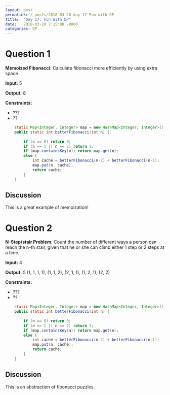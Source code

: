 ```yaml
---
layout: post
permalink: /_posts/2018-03-20-day-17-Fun-with-DP
title:  "Day 17: Fun With DP"
date:   2018-03-20 7:15:00 -0000
categories: DP
---
```



# Question 1
**Memoized Fibonacci:** Calculate fibonacci more efficiently by using extra space

**Input:** 5

**Output:** 8

**Constraints:** 
*	???
*	??

```java
    static Map<Integer, Integer> map = new HashMap<Integer, Integer>();
    public static int betterFibonacci(int n) {
        
        if (n == 0) return 0;
        if (n == 1 || n == 2) return 1;   
        if (map.containsKey(n)) return map.get(n);
        else {
            int cache = betterFibonacci(n-2) + betterFibonacci(n-1);
            map.put(n, cache);
            return cache;
        }
    }
  ```

## Discussion
This is a great example of memoization!


# Question 2

**N-Step/stair Problem:** Count the number of different ways a person can reach the n-th stair, given that he or she can climb either 1 step or 2 steps at a time.

**Input:** 4 

**Output:** 5 (1, 1, 1, 1), (1, 1, 2), (2, 1, 1), (1, 2, 1), (2, 2)


**Constraints:** 
*	???
*	??

```java
    static Map<Integer, Integer> map = new HashMap<Integer, Integer>();
    public static int betterFibonacci(int n) {
        
        if (n == 0) return 0;
        if (n == 1 || n == 2) return 1;   
        if (map.containsKey(n)) return map.get(n);
        else {
            int cache = betterFibonacci(n-2) + betterFibonacci(n-1);
            map.put(n, cache);
            return cache;
        }
    } 
  ```

## Discussion
This is an abstraction of fibonacci puzzles.
